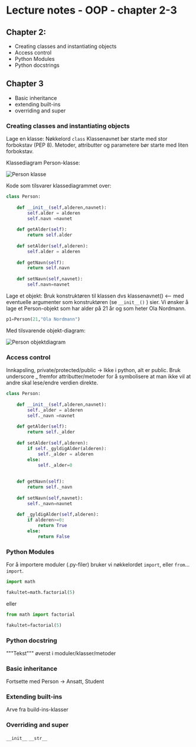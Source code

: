 # Lecture notes - OOP - chapter 2-3

## Chapter 2:
- Creating classes and instantiating objects
- Access control
- Python Modules
- Python docstrings

## Chapter 3
- Basic inheritance
- extending built-ins
- overriding and super


### Creating classes and instantiating objects

Lage en klasse: Nøkkelord `class` 
Klassenavnet bør starte med stor forbokstav (PEP 8). 
Metoder, attributter og parametere bør starte med liten forbokstav.

Klassediagram Person-klasse:

![Person klasse](https://github.com/henrik2706/uit-inf-1400-v23/blob/main/lectures/oop-02-03-oo-concepts/Person4.png)


Kode som tilsvarer klassediagrammet over:
```python
class Person:
    
    def __init__(self,alderen,navnet):
        self.alder = alderen
        self.navn =navnet
        
    def getAlder(self):
        return self.alder
    
    def setAlder(self,alderen):
        self.alder = alderen
             
    def getNavn(self):
        return self.navn
    
    def setNavn(self,navnet):
        self.navn=navnet
```

Lage et objekt: Bruk konstruktøren til klassen dvs klassenavnet() <-- med eventuelle argumenter som konstruktøren (se `__init__()` ) sier.
Vi ønsker å lage et Person-objekt som har alder på 21 år og som heter Ola Nordmann.

```python
p1=Person(21,"Ola Nordmann")
```
Med tilsvarende objekt-diagram:

![Person objektdiagram](https://github.com/henrik2706/uit-inf-1400-v23/blob/main/lectures/oop-02-03-oo-concepts/Person-objekt.png)


### Access control
Innkapsling, private/protected/public -> Ikke i python, alt er public. Bruk underscore _ fremfor attributter/metoder for å symbolisere at man ikke vil at andre skal lese/endre verdien direkte.

```python
class Person:
    
    def __init__(self,alderen,navnet):
        self._alder = alderen
        self._navn =navnet
        
    def getAlder(self):
        return self._alder
    
    def setAlder(self,alderen):
        if self._gyldigAlder(alderen):
            self._alder = alderen
        else:
            self._alder=0
        
        
    def getNavn(self):
        return self._navn
    
    def setNavn(self,navnet):
        self._navn=navnet
        
    def _gyldigAlder(self,alderen):
        if alderen>=0:
            return True
        else:
            return False
```

### Python Modules
For å importere moduler (.py-filer) bruker vi nøkkelordet `import`, eller `from`... `import`.

```python
import math

fakultet=math.factorial(5)
```

eller 

```python
from math import factorial

fakultet=factorial(5)
```

### Python docstring
"""Tekst""" øverst i moduler/klasser/metoder

### Basic inheritance
Fortsette med Person -> Ansatt, Student

### Extending built-ins
Arve fra build-ins-klasser

### Overriding and super
`__init__` `__str__`
